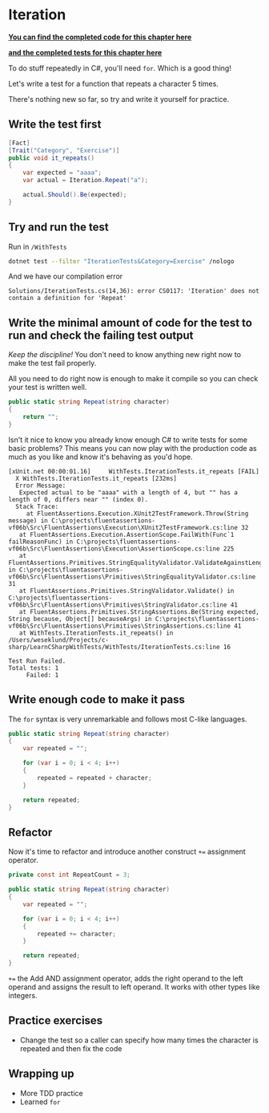  # Iteration
 
**[You can find the completed code for this chapter here](https://github.com/weklund/learn-c-sharp-with-tests/tree/master/LearnCSharp/Solutions/Iteration.cs)**

**[and the completed tests for this chapter here](https://github.com/weklund/learn-c-sharp-with-tests/tree/master/WithTests/Solutions/IterationTests.cs)**

To do stuff repeatedly in C#, you'll need `for`.  Which is a good thing!

Let's write a test for a function that repeats a character 5 times.

There's nothing new so far, so try and write it yourself for practice.

## Write the test first

```c#
[Fact]
[Trait("Category", "Exercise")]
public void it_repeats()
{
    var expected = "aaaa";
    var actual = Iteration.Repeat("a");

    actual.Should().Be(expected);
}
```

## Try and run the test

Run in `/WithTests`

```sh 
dotnet test --filter "IterationTests&Category=Exercise" /nologo
```

And we have our compilation error

```text
Solutions/IterationTests.cs(14,36): error CS0117: 'Iteration' does not contain a definition for 'Repeat'
```

## Write the minimal amount of code for the test to run and check the failing test output

_Keep the discipline!_ You don't need to know anything new right now to make the test fail properly.

All you need to do right now is enough to make it compile so you can check your test is written well.

```c#
public static string Repeat(string character)
{
    return "";
}
```

Isn't it nice to know you already know enough C# to write tests for some basic problems? This means you can now play with the production code as much as you like and know it's behaving as you'd hope.

```text
[xUnit.net 00:00:01.16]     WithTests.IterationTests.it_repeats [FAIL]                                                                                                                                                                                                          
  X WithTests.IterationTests.it_repeats [232ms]                                                                                                                                                                                                                                 
  Error Message:
   Expected actual to be "aaaa" with a length of 4, but "" has a length of 0, differs near "" (index 0).
  Stack Trace:
     at FluentAssertions.Execution.XUnit2TestFramework.Throw(String message) in C:\projects\fluentassertions-vf06b\Src\FluentAssertions\Execution\XUnit2TestFramework.cs:line 32
   at FluentAssertions.Execution.AssertionScope.FailWith(Func`1 failReasonFunc) in C:\projects\fluentassertions-vf06b\Src\FluentAssertions\Execution\AssertionScope.cs:line 225
   at FluentAssertions.Primitives.StringEqualityValidator.ValidateAgainstLengthDifferences() in C:\projects\fluentassertions-vf06b\Src\FluentAssertions\Primitives\StringEqualityValidator.cs:line 31
   at FluentAssertions.Primitives.StringValidator.Validate() in C:\projects\fluentassertions-vf06b\Src\FluentAssertions\Primitives\StringValidator.cs:line 41
   at FluentAssertions.Primitives.StringAssertions.Be(String expected, String because, Object[] becauseArgs) in C:\projects\fluentassertions-vf06b\Src\FluentAssertions\Primitives\StringAssertions.cs:line 41
   at WithTests.IterationTests.it_repeats() in /Users/weseklund/Projects/c-sharp/LearnCSharpWithTests/WithTests/IterationTests.cs:line 16
                                                                                                                                                                                                                                                                                
Test Run Failed.
Total tests: 1
     Failed: 1
```

## Write enough code to make it pass

The `for` syntax is very unremarkable and follows most C-like languages.

```c#
public static string Repeat(string character)
{
    var repeated = "";

    for (var i = 0; i < 4; i++)
    {
        repeated = repeated + character;
    }

    return repeated;
}
```

## Refactor

Now it's time to refactor and introduce another construct `+=` assignment operator.

```c#
private const int RepeatCount = 3;

public static string Repeat(string character)
{
    var repeated = "";

    for (var i = 0; i < 4; i++)
    {
        repeated += character;
    }

    return repeated;
}
```

`+=` the Add AND assignment operator, adds the right operand to the left operand and assigns the result to left operand. It works with other types like integers.

## Practice exercises

* Change the test so a caller can specify how many times the character is repeated and then fix the code

## Wrapping up

* More TDD practice
* Learned `for`
